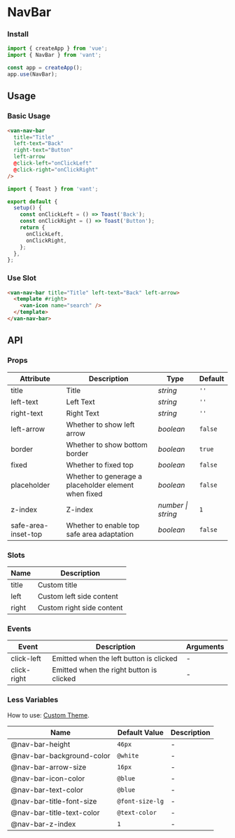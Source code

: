 # NavBar

### Install

```js
import { createApp } from 'vue';
import { NavBar } from 'vant';

const app = createApp();
app.use(NavBar);
```

## Usage

### Basic Usage

```html
<van-nav-bar
  title="Title"
  left-text="Back"
  right-text="Button"
  left-arrow
  @click-left="onClickLeft"
  @click-right="onClickRight"
/>
```

```js
import { Toast } from 'vant';

export default {
  setup() {
    const onClickLeft = () => Toast('Back');
    const onClickRight = () => Toast('Button');
    return {
      onClickLeft,
      onClickRight,
    };
  },
};
```

### Use Slot

```html
<van-nav-bar title="Title" left-text="Back" left-arrow>
  <template #right>
    <van-icon name="search" />
  </template>
</van-nav-bar>
```

## API

### Props

| Attribute | Description | Type | Default |
| --- | --- | --- | --- |
| title | Title | _string_ | `''` |
| left-text | Left Text | _string_ | `''` |
| right-text | Right Text | _string_ | `''` |
| left-arrow | Whether to show left arrow | _boolean_ | `false` |
| border | Whether to show bottom border | _boolean_ | `true` |
| fixed | Whether to fixed top | _boolean_ | `false` |
| placeholder | Whether to generage a placeholder element when fixed | _boolean_ | `false` |
| z-index | Z-index | _number \| string_ | `1` |
| safe-area-inset-top | Whether to enable top safe area adaptation | _boolean_ | `false` |

### Slots

| Name  | Description               |
| ----- | ------------------------- |
| title | Custom title              |
| left  | Custom left side content  |
| right | Custom right side content |

### Events

| Event       | Description                              | Arguments |
| ----------- | ---------------------------------------- | --------- |
| click-left  | Emitted when the left button is clicked  | -         |
| click-right | Emitted when the right button is clicked | -         |

### Less Variables

How to use: [Custom Theme](#/en-US/theme).

| Name                      | Default Value   | Description |
| ------------------------- | --------------- | ----------- |
| @nav-bar-height           | `46px`          | -           |
| @nav-bar-background-color | `@white`        | -           |
| @nav-bar-arrow-size       | `16px`          | -           |
| @nav-bar-icon-color       | `@blue`         | -           |
| @nav-bar-text-color       | `@blue`         | -           |
| @nav-bar-title-font-size  | `@font-size-lg` | -           |
| @nav-bar-title-text-color | `@text-color`   | -           |
| @nav-bar-z-index          | `1`             | -           |
